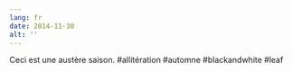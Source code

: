 ```yaml
---
lang: fr
date: 2014-11-30
alt: ''
---
```


Ceci est une austère saison. #allitération #automne #blackandwhite #leaf
